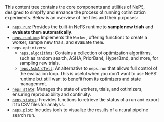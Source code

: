 
This content tree contains the core components and utilities of NePS, designed to simplify and enhance the process of running optimization experiments. Below is an overview of the files and their purposes:

- [`neps.run`](neps/api.md): Provides the built-in NePS runtime to **sample new trials** and **evaluate them automatically**.
- [`neps.runtime`](neps/runtime.md): Implements the `Worker`, offering functions to create a worker, sample new trials, and evaluate them.
- `neps.optimizers`:
    - [`neps.algorithms`](neps/optimizers/algorithms.md): Contains a collection of optimization algorithms, such as random search, ASHA, PriorBand, HyperBand, and more, for sampling new trials.
    - [`neps.AskAndTell`](neps/optimizers/ask_and_tell.md): An alternative to `neps.run` that allows full control of the evaluation loop. This is useful when you don’t want to use NePS’ runtime but still want to benefit from its optimizers and state management.
- [`neps.state`](neps/state/neps_state.md): Manages the state of workers, trials, and optimizers, ensuring reproducibility and continuity.
- [`neps.status`](neps/status/status.md): Provides functions to retrieve the status of a run and export it to CSV files for analysis.
- [`neps.plot`](neps/plot/plot.md): Includes tools to visualize the results of a neural pipeline search run.